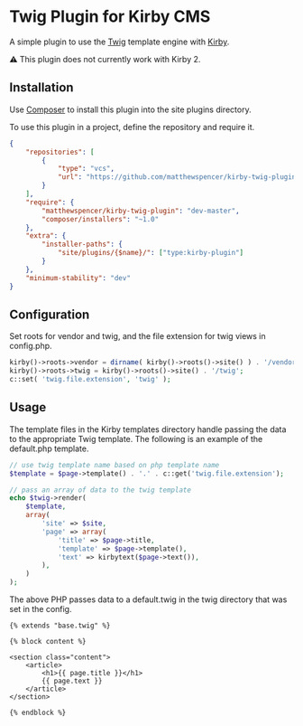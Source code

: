 # Twig Plugin for Kirby CMS

A simple plugin to use the [Twig](http://twig.sensiolabs.org/) template engine with [Kirby](http://getkirby.com/).

:warning: This plugin does not currently work with Kirby 2.

## Installation

Use [Composer](https://getcomposer.org/) to install this plugin into the site plugins directory.

To use this plugin in a project, define the repository and require it.

```json
{
	"repositories": [
		{
			"type": "vcs",
			"url": "https://github.com/matthewspencer/kirby-twig-plugin"
		}
	],
	"require": {
		"matthewspencer/kirby-twig-plugin": "dev-master",
		"composer/installers": "~1.0"
	},
	"extra": {
		"installer-paths": {
			"site/plugins/{$name}/": ["type:kirby-plugin"]
		}
	},
	"minimum-stability": "dev"
}
```

## Configuration

Set roots for vendor and twig, and the file extension for twig views in config.php.

```php
kirby()->roots->vendor = dirname( kirby()->roots()->site() ) . '/vendor';
kirby()->roots->twig = kirby()->roots()->site() . '/twig';
c::set( 'twig.file.extension', 'twig' );
```

## Usage

The template files in the Kirby templates directory handle passing the data to the appropriate Twig template. The following is an example of the default.php template.

```php
// use twig template name based on php template name
$template = $page->template() . '.' . c::get('twig.file.extension');

// pass an array of data to the twig template
echo $twig->render(
	$template,
	array(
		'site' => $site,
		'page' => array(
			'title' => $page->title,
			'template' => $page->template(),
			'text' => kirbytext($page->text()),
		),
	)
);
```

The above PHP passes data to a default.twig in the twig directory that was set in the config.

```twig
{% extends "base.twig" %}

{% block content %}

<section class="content">
	<article>
		<h1>{{ page.title }}</h1>
		{{ page.text }}
	</article>
</section>

{% endblock %}
```